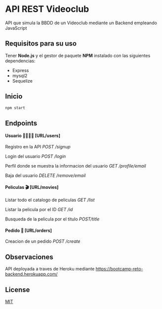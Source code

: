 # API REST Videoclub

API que simula la BBDD de un Videoclub mediante un Backend empleando JavaScript


## Requisitos para su uso
Tener **Node.js** y el gestor de paquete **NPM** instalado con las siguientes dependencias:
* Express
* mysql2
* Sequelize

## Inicio

```bash
npm start
```

## Endpoints
#### Usuario 👨🏻👩🏼 [URL/users]
Registro en la API _POST_ _/signup_

Login del usuario _POST /login_

Perfil donde se muestra la informacion del usuario _GET /profile/email_

Baja del usuario _DELETE /remove/email_

#### Peliculas 🎬 [URL/movies]
Listar todo el catalogo de peliculas _GET /list_

Listar la pelicula por el ID _GET /id_

Busqueda de la pelicula por el titulo _POST/title_


#### Pedido 🛒 [URL/orders]
Creacion de un pedido _POST /create_

## Observaciones
API deployada a traves de Heroku mediante https://bootcamp-reto-backend.herokuapp.com/


## License
[MIT](https://choosealicense.com/licenses/mit/)
